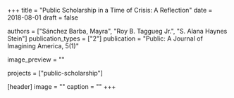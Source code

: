 +++
title = "Public Scholarship in a Time of Crisis: A Reflection"
date = 2018-08-01
draft = false

authors = ["Sánchez Barba, Mayra", "Roy B. Taggueg Jr.", "S. Alana Haynes Stein"]
publication_types = ["2"]
publication = "Public: A Journal of Imagining America, 5(1)"

image_preview = ""

projects = ["public-scholarship"]

[header]
image = ""
caption = ""
+++
